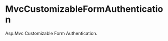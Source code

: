 MvcCustomizableFormAuthentication
=================================

Asp.Mvc Customizable Form Authentication.
